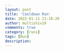 ```yaml
---
layout: post
title: 'Cooldown Run'
date: 2022-01-11 21:10:29
author: multishiv19
comments: true
category: [runs]
tags: [Run]
description: 
---
```


<div width='100%' class='strava-embed-placeholder' data-embed-type='activity' data-embed-id='6505168357'></div>
<script src='https://strava-embeds.com/embed.js'></script>
